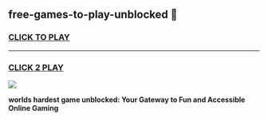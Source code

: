 
## free-games-to-play-unblocked 👋
<h3>
<a href="https://premium.freeplayer.one?title=free-games-to-play-unblocked&ref=14F">CLICK TO PLAY</a></h3>
<hr>

<h3>
<a href="https://premium.freeplayer.one?title=free-games-to-play-unblocked&ref=14F">CLICK 2 PLAY</a>
  
</h3>

<a href="https://premium.freeplayer.one?title=free-games-to-play-unblocked&ref=12F/"><img src="https://clearcache.store/games.png"></a>


**worlds hardest game unblocked: Your Gateway to Fun and Accessible Online Gaming**
